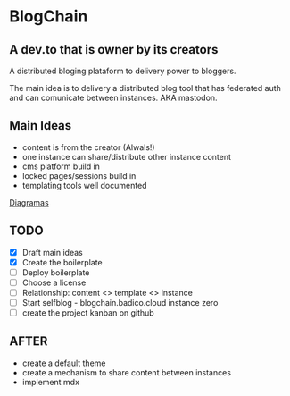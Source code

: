 # BlogChain
A dev.to that is owner by its creators
---------

A distributed bloging plataform to delivery power to bloggers.

The main idea is to delivery a distributed blog tool that has federated auth and can comunicate between instances. AKA mastodon.

## Main Ideas
- content is from the creator (Alwals!)
- one instance can share/distribute other instance content
- cms platform build in
- locked pages/sessions build in
- templating tools well documented


[Diagramas](https://www.figma.com/file/Ekluf5XdACNPveQJUsXs10/BlogChain---diagrams?type=whiteboard&node-id=0%3A1&t=CD00uNJI0bIV2I5d-1)


## TODO
- [x] Draft main ideas
- [x] Create the boilerplate
- [ ] Deploy boilerplate
- [ ] Choose a license
- [ ] Relationship: content <> template <> instance
- [ ] Start selfblog - blogchain.badico.cloud instance zero
- [ ] create the project kanban on github

## AFTER
- create a default theme
- create a mechanism to share content between instances
- implement mdx


